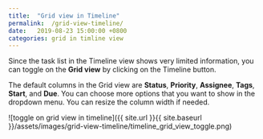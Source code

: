 ```yaml
---
title:  "Grid view in Timeline"
permalink:  /grid-view-timeline/
date:   2019-08-23 15:00:00 +0800
categories: grid in timline view
---
```


Since the task list in the Timeline view shows very limited information, you can toggle on the **Grid view** by clicking on the Timeline button. 

The default columns in the Grid view are **Status**, **Priority**, **Assignee**, **Tags**, **Start**, and **Due**. You can choose more options that you want to show in the dropdown menu. You can resize the column width if needed. 


![toggle on grid view in timeline]({{ site.url }}{{ site.baseurl }}/assets/images/grid-view-timeline/timeline_grid_view_toggle.png)